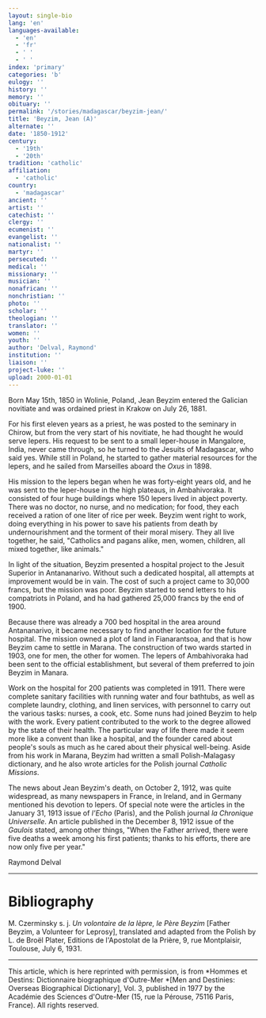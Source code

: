 ```yaml
---
layout: single-bio
lang: 'en'
languages-available:
  - 'en'
  - 'fr'
  - ' '
  - ' '
index: 'primary'
categories: 'b'
eulogy: ''
history: ''
memory: ''
obituary: ''
permalink: '/stories/madagascar/beyzim-jean/'
title: 'Beyzim, Jean (A)'
alternate: ''
date: '1850-1912'
century:
  - '19th'
  - '20th'
tradition: 'catholic'
affiliation:
  - 'catholic'
country:
  - 'madagascar'
ancient: ''
artist: ''
catechist: ''
clergy: ''
ecumenist: ''
evangelist: ''
nationalist: ''
martyr: ''
persecuted: ''
medical: ''
missionary: ''
musician: ''
nonafrican: ''
nonchristian: ''
photo: ''
scholar: ''
theologian: ''
translator: ''
women: ''
youth: ''
author: 'Delval, Raymond'
institution: ''
liaison: ''
project-luke: ''
upload: 2000-01-01
---
```



Born May 15th, 1850 in Wolinie, Poland, Jean Beyzim entered the Galician novitiate and was ordained priest in Krakow on July 26, 1881.

For his first eleven years as a priest, he was posted to the seminary in Chirow, but from the very start of his novitiate, he had thought he would serve lepers. His request to be sent to a small leper-house in Mangalore, India, never came through, so he turned to the Jesuits of Madagascar, who said yes. While still in Poland, he started to gather material resources for the lepers, and he sailed from Marseilles aboard the *Oxus* in 1898.

His mission to the lepers began when he was forty-eight years old, and he was sent to the leper-house in the high plateaus, in Ambahivoraka. It consisted of four huge buildings where 150 lepers lived in abject poverty. There was no doctor, no nurse, and no medication; for food, they each received a ration of one liter of rice per week. Beyzim went right to work, doing everything in his power to save his patients from death by undernourishment and the torment of their moral misery. They all live together, he said, "Catholics and pagans alike, men, women, children, all mixed together, like animals."

In light of the situation, Beyzim presented a hospital project to the Jesuit Superior in Antananarivo. Without such a dedicated hospital, all attempts at improvement would be in vain. The cost of such a project came to 30,000 francs, but the mission was poor. Beyzim started to send letters to his compatriots in Poland, and ha had gathered 25,000 francs by the end of 1900.

Because there was already a 700 bed hospital in the area around Antananarivo, it became necessary to find another location for the future hospital. The mission owned a plot of land in Fianarantsoa, and that is how Beyzim came to settle in Marana. The construction of two wards started in 1903, one for men, the other for women. The lepers of Ambahivoraka had been sent to the official establishment, but several of them preferred to join Beyzim in Manara.

Work on the hospital for 200 patients was completed in 1911. There were complete sanitary facilities with running water and four bathtubs, as well as complete laundry, clothing, and linen services, with personnel to carry out the various tasks: nurses, a cook, etc. Some nuns had joined Beyzim to help with the work. Every patient contributed to the work to the degree allowed by the state of their health. The particular way of life there made it seem more like a convent than like a hospital, and the founder cared about people's souls as much as he cared about their physical well-being. Aside from his work in Marana, Beyzim had written a small Polish-Malagasy dictionary, and he also wrote articles for the Polish journal *Catholic Missions*.

The news about Jean Beyzim's death, on October 2, 1912, was quite widespread, as many newspapers in France, in Ireland, and in Germany mentioned his devotion to lepers. Of special note were the articles in the January 31, 1913 issue of *l'Echo* (Paris), and the Polish journal *la Chronique Universelle*. An article published in the December 8, 1912 issue of the *Gaulois* stated, among other things, "When the Father arrived, there were five deaths a week among his first patients; thanks to his efforts, there are now only five per year."

Raymond Delval

---

# Bibliography

M. Czerminsky s. j. *Un volontaire de la lèpre, le Père Beyzim* [Father Beyzim, a Volunteer for Leprosy], translated and adapted from the Polish by L. de Broël Plater, Editions de l'Apostolat de la Prière, 9, rue Montplaisir, Toulouse, July 6, 1931.

---

This article, which is here reprinted with permission, is from *Hommes et Destins: Dictionnaire biographique d'Outre-Mer *[Men and Destinies: Overseas Biographical Dictionary], Vol. 3, published in 1977 by the Académie des Sciences d'Outre-Mer (15, rue la Pérouse, 75116 Paris, France). All rights reserved.